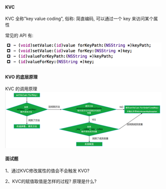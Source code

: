 #### KVC 


KVC 全称"key value coding", 俗称: 简直编码, 可以通过一个 key 来访问某个属性


常见的 API 有:

![](/assets/Snip20190106_2.png)



#### KVO 的底层原理

KVC 的调用原理
![](/assets/Snip20190106_3.png)



#### 面试题
1、通过KVC修改属性的值会不会触发 KVO?

2、KVC的赋值取值是怎样的过程? 原理是什么?
